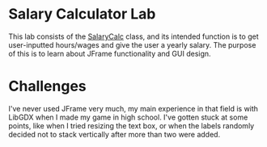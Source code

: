 # **Salary Calculator Lab**
This lab consists of the [SalaryCalc](src/SalaryCalc.java) class, and its intended function is to get user-inputted hours/wages and give the user a yearly salary. The purpose of this is to learn about JFrame functionality and GUI design.

# **Challenges**
I've never used JFrame very much, my main experience in that field is with LibGDX when I made my game in high school. I've gotten stuck at some points, like when I tried resizing the text box, or when the labels randomly decided not to stack vertically after more than two were added.
